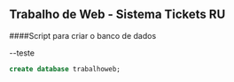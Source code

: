 ## Trabalho de Web - Sistema Tickets RU

####Script para criar o banco de dados

--teste

```sql
create database trabalhoweb;
